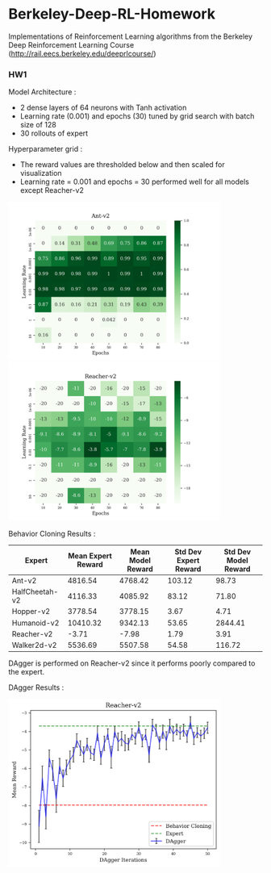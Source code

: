 # Berkeley-Deep-RL-Homework
Implementations of Reinforcement Learning algorithms from the Berkeley Deep Reinforcement Learning Course (http://rail.eecs.berkeley.edu/deeprlcourse/)

### HW1
Model Architecture :
- 2 dense layers of 64 neurons with Tanh activation
- Learning rate (0.001) and epochs (30) tuned by grid search with batch size of 128
- 30 rollouts of expert

Hyperparameter grid :
- The reward values are thresholded below and then scaled for visualization
- Learning rate = 0.001 and epochs = 30 performed well for all models except Reacher-v2

<img src="https://github.com/ieshanvaidya/Berkeley-Deep-RL-Homework/blob/master/hw1/figures/Ant-v2_hyperparams_tuning.png" alt="Ant-v2" width="420"/> <img src="https://github.com/ieshanvaidya/Berkeley-Deep-RL-Homework/blob/master/hw1/figures/Reacher-v2_hyperparams_tuning.png" alt="Ant-v2" width="420"/>

Behavior Cloning Results :

| Expert         | Mean Expert Reward | Mean Model Reward | Std Dev Expert Reward | Std Dev Model Reward |
|----------------|--------------------|-------------------|-----------------------|----------------------|
| Ant-v2         | 4816.54            | 4768.42           | 103.12                | 98.73                |
| HalfCheetah-v2 | 4116.33            | 4085.92           | 83.12                 | 71.80                |
| Hopper-v2      | 3778.54            | 3778.15           | 3.67                  | 4.71                 |
| Humanoid-v2    | 10410.32           | 9342.13           | 53.65                 | 2844.41              |
| Reacher-v2     | -3.71              | -7.98             | 1.79                  | 3.91                 |
| Walker2d-v2    | 5536.69            | 5507.58           | 54.58                 | 116.72               |

DAgger is performed on Reacher-v2 since it performs poorly compared to the expert.

DAgger Results :

<img src="https://github.com/ieshanvaidya/Berkeley-Deep-RL-Homework/blob/master/hw1/figures/Reacher-v2_dagger.png" alt="Reacher-v2_dagger" width="420"/>